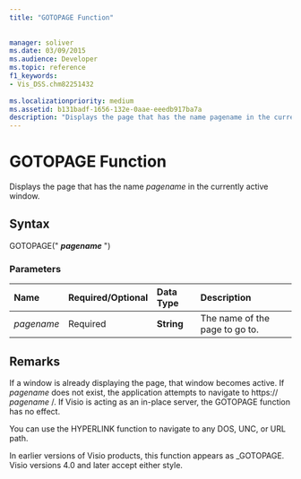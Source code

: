 ```yaml
---
title: "GOTOPAGE Function"
 
 
manager: soliver
ms.date: 03/09/2015
ms.audience: Developer
ms.topic: reference
f1_keywords:
- Vis_DSS.chm82251432
 
ms.localizationpriority: medium
ms.assetid: b131badf-1656-132e-0aae-eeedb917ba7a
description: "Displays the page that has the name pagename in the currently active window."
---
```


# GOTOPAGE Function

Displays the page that has the name  *pagename*  in the currently active window.
  
## Syntax

GOTOPAGE(" ***pagename*** ")
  
### Parameters

|**Name**|**Required/Optional**|**Data Type**|**Description**|
|:-----|:-----|:-----|:-----|
| *pagename* <br/> |Required  <br/> |**String** <br/> |The name of the page to go to. |

## Remarks

If a window is already displaying the page, that window becomes active. If *pagename* does not exist, the application attempts to navigate to https://  *pagename*  /. If Visio is acting as an in-place server, the GOTOPAGE function has no effect.
  
You can use the HYPERLINK function to navigate to any DOS, UNC, or URL path.
  
In earlier versions of Visio products, this function appears as _GOTOPAGE. Visio versions 4.0 and later accept either style.
  